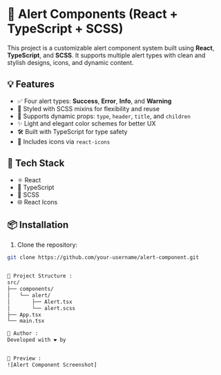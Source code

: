 # 🚨 Alert Components (React + TypeScript + SCSS)

This project is a customizable alert component system built using **React**, **TypeScript**, and **SCSS**. It supports multiple alert types with clean and stylish designs, icons, and dynamic content.

## 💡 Features

- ✅ Four alert types: **Success**, **Error**, **Info**, and **Warning**
- 🎨 Styled with SCSS mixins for flexibility and reuse
- 🧩 Supports dynamic props: `type`, `header`, `title`, and `children`
- ✨ Light and elegant color schemes for better UX
- 🛠 Built with TypeScript for type safety
- 💬 Includes icons via `react-icons`

## 🧱 Tech Stack

- ⚛️ React
- 🔷 TypeScript
- 🎨 SCSS
- 🌐 React Icons

## 📦 Installation

1. Clone the repository:

```bash
git clone https://github.com/your-username/alert-component.git


📁 Project Structure : 
src/
├── components/
│   └── alert/
│       ├── Alert.tsx
│       └── alert.scss
├── App.tsx
└── main.tsx

🙋 Author : 
Developed with ❤️ by


📸 Preview :
![Alert Component Screenshot] 